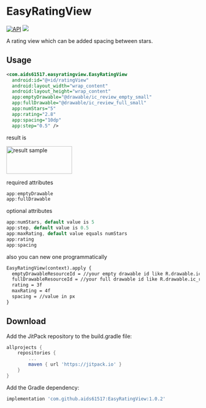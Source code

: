 # EasyRatingView
[![API](https://img.shields.io/badge/API-19%2B-brightgreen.svg?style=flat)](https://android-arsenal.com/api?level=19)
[![](https://jitpack.io/v/aids61517/EasyRatingView.svg)](https://jitpack.io/#aids61517/EasyRatingView)

A rating view which can be added spacing between stars.

## Usage

```xml
<com.aids61517.easyratingview.EasyRatingView
  android:id="@+id/ratingView"
  android:layout_width="wrap_content"
  android:layout_height="wrap_content"
  app:emptyDrawable="@drawable/ic_review_empty_small"
  app:fullDrawable="@drawable/ic_review_full_small"
  app:numStars="5"
  app:rating="2.8"
  app:spacing="10dp"
  app:step="0.5" />
```

result is 

<img alt="result sample" width="171" height="72" src="https://user-images.githubusercontent.com/15688437/61178895-10129000-a62a-11e9-813e-f85a6bf9821f.png" />

required attributes
```groovy
app:emptyDrawable 
app:fullDrawable 
``` 

optional attributes
```groovy
app:numStars, default value is 5
app:step, default value is 0.5 
app:maxRating, default value equals numStars 
app:rating
app:spacing
``` 

also you can new one programmatically
```xml
EasyRatingView(context).apply {
  emptyDrawableResourceId = //your empty drawable id like R.drawable.ic_review_empty
  fullDrawableResourceId = //your full drawable id like R.drawable.ic_review_full
  rating = 3f
  maxRating = 4f
  spacing = //value in px
}
```
## Download

Add the JitPack repository to the build.gradle file:
```groovy
allprojects {
    repositories {
        ...
        maven { url 'https://jitpack.io' }
    }
}
```
Add the Gradle dependency:
```groovy
implementation 'com.github.aids61517:EasyRatingView:1.0.2'
```
